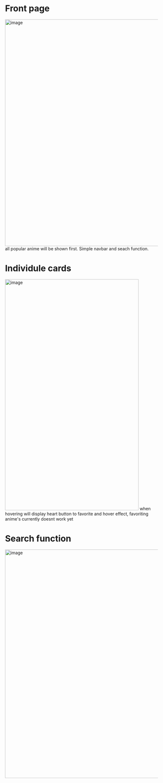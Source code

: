 # Front page
<img width="1863" height="745" alt="image" src="https://github.com/user-attachments/assets/a759e41f-92fd-493d-a18a-07449ea36ab3" />
all popular anime will be shown first. Simple navbar and seach function.

# Individule cards
<img width="440" height="759" alt="image" src="https://github.com/user-attachments/assets/8c4807c0-9641-4ef0-9a5f-2be75ece45ff" />
when hovering will display heart button to favorite and hover effect, favoriting anime's currently doesnt work yet

# Search function
<img width="1831" height="751" alt="image" src="https://github.com/user-attachments/assets/e1bbc326-b3c2-4f5c-95ba-3c293ed612f8" />

